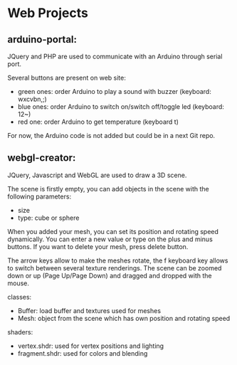 Web Projects
============

arduino-portal:
---------------
JQuery and PHP are used to communicate with an Arduino through serial port.

Several buttons are present on web site:
* green ones: order Arduino to play a sound with buzzer (keyboard: wxcvbn,;)
* blue ones: order Arduino to switch on/switch off/toggle led (keyboard: 12~)
* red one: order Arduino to get temperature (keyboard t)

For now, the Arduino code is not added but could be in a next Git repo.

webgl-creator:
------
JQuery, Javascript and WebGL are used to draw a 3D scene.

The scene is firstly empty, you can add objects in the scene with the following parameters:
* size
* type: cube or sphere

When you added your mesh, you can set its position and rotating speed dynamically.
You can enter a new value or type on the plus and minus buttons.
If you want to delete your mesh, press delete button.

The arrow keys allow to make the meshes rotate, the f keyboard key allows to switch between several texture renderings.
The scene can be zoomed down or up (Page Up/Page Down) and dragged and dropped with the mouse.

classes:
* Buffer: load buffer and textures used for meshes
* Mesh: object from the scene which has own position and rotating speed

shaders:
* vertex.shdr: used for vertex positions and lighting
* fragment.shdr: used for colors and blending